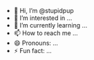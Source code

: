 - 👋 Hi, I’m @stupidpup
- 👀 I’m interested in ...
- 🌱 I’m currently learning ...
- 📫 How to reach me ...
- 😄 Pronouns: ...
- ⚡ Fun fact: ...

<!---
stupidpup/stupidpup is a ✨ special ✨ repository because its `README.md` (this file) appears on your GitHub profile.
You can click the Preview link to take a look at your changes.
--->

